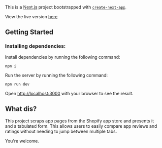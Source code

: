 This is a [Next.js](https://nextjs.org/) project bootstrapped with [`create-next-app`](https://github.com/vercel/next.js/tree/canary/packages/create-next-app).

View the live version [here](https://shopify-scrapper.netlify.app/)


## Getting Started

### Installing dependencies:

Install dependencies by running the following command:

```
npm i
```

Run the server by running the following command:

```
npm run dev
```

Open [http://localhost:3000](http://localhost:3000) with your browser to see the result.

## What dis?

This project scraps app pages from the Shopify app store and presents it and a tabulated form. This allows users to easily compare app reviews and ratings without needing to jump between multiple tabs. 

You're welcome.

